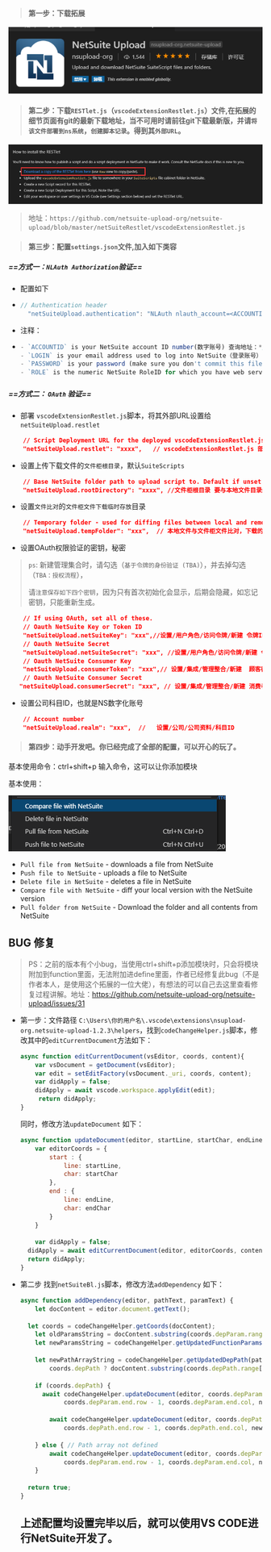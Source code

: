> #### 第一步：下载拓展

![1571710504038](assets/1571710504038.png)





> #### 第二步：下载`RESTlet.js`（`vscodeExtensionRestlet.js`）文件,在拓展的细节页面有git的最新下载地址，当不可用时请前往git下载最新版，并请`将该文件部署到ns系统`，`创建脚本记录`。得到其`外部URL`。

![1571710547015](assets/1571710547015.png)

> 地址：`https://github.com/netsuite-upload-org/netsuite-upload/blob/master/netSuiteRestlet/vscodeExtensionRestlet.js`



> #### 第三步：配置`settings.json`文件,加入如下类容

##### 				==方式一：`NLAuth Authorization`验证==

- 配置如下


- ```javascript
  // Authentication header
    "netSuiteUpload.authentication": "NLAuth nlauth_account=<ACCOUNTID>, nlauth_email=<LOGIN>, nlauth_signature=<PASSWORD>, nlauth_role=<ROLE>",
  ```

- 注释：

- ```javascript
  - `ACCOUNTID` is your NetSuite account ID number(数字账号) 查询地址：*//**设置/公司/公司资料/科目ID*
  - `LOGIN` is your email address used to log into NetSuite（登录账号）
  - `PASSWORD` is your password (make sure you don't commit this file to source control)（密码）
  - `ROLE` is the numeric NetSuite RoleID for which you have web service/API permissions. You may need to go look this up in NetSuite Setup…Users/Roles…Manage Roles.（角色的ID）管理员、开发者专用角色、系统对接专用角色，一般使用管理员角色（`3`）
  ```

#####                 

##### 			==方式二： `OAuth` 验证==

- 部署 `vscodeExtensionRestlet.js`脚本，将其外部URL设置给 `netSuiteUpload.restlet`

```json
	// Script Deployment URL for the deployed vscodeExtensionRestlet.js
    "netSuiteUpload.restlet": "xxxx",  	// vscodeExtensionRestlet.js 部署外部url（项目不同需要更改）
```

- 设置上传下载文件的`文件柜根目录`，默认`SuiteScripts`


```json
    // Base NetSuite folder path to upload script to. Default if unset is "SuiteScripts".
    "netSuiteUpload.rootDirectory": "xxxx", //文件柜根目录 要与本地文件目录结构相同（项目不同需要更改）
```

- 设置`文件比对`的`文件柜文件下载临时存放`目录


```json
	// Temporary folder - used for diffing files between local and remote.
    "netSuiteUpload.tempFolder": "xxx",  // 本地文件与文件柜文件比对，下载的文件柜文件存放目录
```

- 设置OAuth权限验证的密钥，秘密


> `ps`: 新建管理集合时，请勾选（`基于令牌的身份验证 (TBA)`），并去掉勾选（`TBA：授权流程`），
>
> 请`注意保存如下四个密钥`，因为只有首次初始化会显示，后期会隐藏，如忘记密钥，只能重新生成。

```json
	// If using OAuth, set all of these.
    // Oauth NetSuite Key or Token ID
    "netSuiteUpload.netSuiteKey": "xxx",//设置/用户角色/访问令牌/新建 令牌ID（）
    // Oauth NetSuite Secret
    "netSuiteUpload.netSuiteSecret": "xxx", //设置/用户角色/访问令牌/新建 令牌秘密
    // Oauth NetSuite Consumer Key
    "netSuiteUpload.consumerToken": "xxx",// 设置/集成/管理整合/新建  顾客密钥
    // Oauth NetSuite Consumer Secret
   "netSuiteUpload.consumerSecret": "xxx", // 设置/集成/管理整合/新建 消费者密钥
```

- 设置公司科目ID，也就是NS数字化账号


```json
	// Account number
    "netSuiteUpload.realm": "xxx",  //   设置/公司/公司资料/科目ID
```



> #### 第四步：动手开发吧。你已经完成了全部的配置，可以开心的玩了。

基本使用命令：ctrl+shift+p  输入命令，这可以让你添加模块

基本使用：

![1571711699713](assets/1571711699713.png)



- `Pull file from NetSuite` - downloads a file from NetSuite
- `Push file to NetSuite` - uploads a file to NetSuite
- `Delete file in NetSuite` - deletes a file in NetSuite
- `Compare file with NetSuite` - diff your local version with the NetSuite version
- `Pull folder from NetSuite` - Download the folder and all contents from NetSuite



## BUG 修复

> PS：之前的版本有个小bug，当使用ctrl+shift+p添加模块时，只会将模块附加到function里面，无法附加进define里面，作者已经修复此bug（不是作者本人，是使用这个拓展的一位大佬），有想法的可以自己去这里查看修复过程讲解。地址：https://github.com/netsuite-upload-org/netsuite-upload/issues/31
>

- 第一步：文件路径  `C:\Users\你的用户名\.vscode\extensions\nsupload-org.netsuite-upload-1.2.3\helpers`，找到`codeChangeHelper.js`脚本，修改其中的`editCurrentDocument`方法如下：

  ```javascript
  async function editCurrentDocument(vsEditor, coords, content){
      var vsDocument = getDocument(vsEditor);
      var edit = setEditFactory(vsDocument._uri, coords, content);
      var didApply = false;
      didApply = await vscode.workspace.applyEdit(edit);
       return didApply;
  }
  ```

  同时，修改方法`updateDocument` 如下：

  ```javascript
  async function updateDocument(editor, startLine, startChar, endLine, endChar, content) {
      var editorCoords = {
          start : {
              line: startLine,
              char: startChar
          },
          end : {
              line: endLine,
              char: endChar
          }
      }
      
      var didApply = false; 
  	didApply = await editCurrentDocument(editor, editorCoords, content);
  	return didApply;
  }
  ```

- 第二步 找到`netSuiteBl.js`脚本，修改方法`addDependency` 如下：

  ```javascript
  async function addDependency(editor, pathText, paramText) {
      let docContent = editor.document.getText();
      
  	let coords = codeChangeHelper.getCoords(docContent);	
      let oldParamsString = docContent.substring(coords.depParam.range[0], coords.depParam.range[1]);
      let newParamsString = codeChangeHelper.getUpdatedFunctionParams(paramText, oldParamsString);
  
      let newPathArrayString = codeChangeHelper.getUpdatedDepPath(pathText,
          coords.depPath ? docContent.substring(coords.depPath.range[0], coords.depPath.range[1]) : null);
   
      if (coords.depPath) {
  		await codeChangeHelper.updateDocument(editor, coords.depParam.start.row - 1, coords.depParam.start.col,
              coords.depParam.end.row - 1, coords.depParam.end.col, newParamsString);
  			
          await codeChangeHelper.updateDocument(editor, coords.depPath.start.row - 1, coords.depPath.start.col,
              coords.depPath.end.row - 1, coords.depPath.end.col, newPathArrayString);
  
      } else { // Path array not defined
          await codeChangeHelper.updateDocument(editor, coords.depParam.start.row - 1, coords.depParam.start.col,
              coords.depParam.end.row - 1, coords.depParam.end.col, newPathArrayString + ', ' + newParamsString);
      }
  	
  	return true;
  }
  
  ```

  ## 上述配置均设置完毕以后，就可以使用VS CODE进行NetSuite开发了。